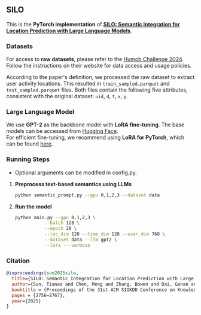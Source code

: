 ## SILO
This is the **PyTorch implementation** of [**SILO: Semantic Integration for Location Prediction with Large Language Models**](https://doi.org/10.1145/3711896.3737129).

### Datasets

For access to **raw datasets**, please refer to the [Humob Challenge 2024](https://wp.nyu.edu/humobchallenge2024/). Follow the instructions on their website for data access and usage policies.

According to the paper's definition, we processed the raw dataset to extract user activity locations. This resulted in `train_sampled.parquet` and `test_sampled.parquet` files. Both files contain the following five attributes, consistent with the original dataset: `uid`, `d`, `t`, `x`, `y`.


### Large Language Model
We use **GPT-2** as the backbone model with **LoRA fine-tuning**. The base models can be accessed from [Hugging Face](https://huggingface.co/openai-community/gpt2).  
For efficient fine-tuning, we recommend using **LoRA for PyTorch**, which can be found [here](https://github.com/microsoft/LoRA).

### Running Steps
* Optional arguments can be modified in config.py.
1. **Preprocess text-based semantics using LLMs**
   ```bash
   python semantic_prompt.py --gpu 0,1,2,3 --dataset data
2. **Run the model**
   ```bash
   python main.py --gpu 0,1,2,3 \
              --batch 128 \
              --epoch 20 \
              --loc_dim 128 --time_dim 128 --user_dim 768 \
              --dataset data --llm gpt2 \
              --lora ---verbose
   
### Citation
```bibtex
@inproceedings{sun2025silo,
  title={SILO: Semantic Integration for Location Prediction with Large Language Models},
  author={Sun, Tianao and Chen, Meng and Zhang, Bowen and Dai, Genan and Huang, Weiming and Zhao, Kai},
  booktitle = {Proceedings of the 31st ACM SIGKDD Conference on Knowledge Discovery and Data Mining V.2},
  pages = {2756–2767},
  year={2025}
}
